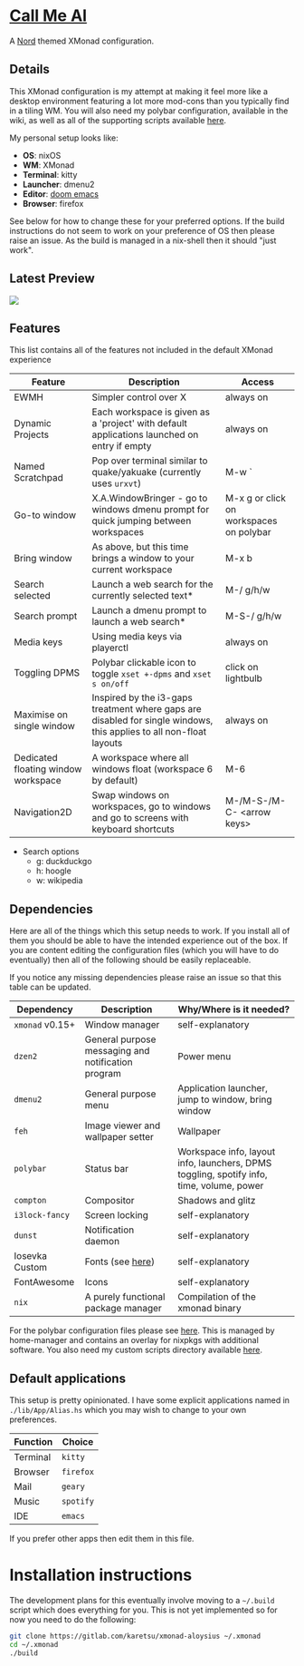 # [Call Me Al](https://www.youtube.com/watch?v=uq-gYOrU8bA)

A [Nord](https://www.nordtheme.com/) themed XMonad configuration.


## Details

This XMonad configuration is my attempt at making it feel more like a desktop
environment featuring a lot more mod-cons than you typically find in a tiling
WM. You will also need my polybar configuration, available in the wiki, as well
as all of the supporting scripts available
[here](https://gitlab.com/karetsu/scripts).

My personal setup looks like:

- **OS**:       nixOS
- **WM**:       XMonad
- **Terminal**: kitty
- **Launcher**: dmenu2
- **Editor**:   [doom emacs](https://github.com/hlissner/doom-emacs)
- **Browser**:  firefox

See below for how to change these for your preferred options. If the build
instructions do not seem to work on your preference of OS then please raise an
issue. As the build is managed in a nix-shell then it should "just work".


## Latest Preview

![](./.local/screens/preview.gif)


## Features

This list contains all of the features not included in the default XMonad experience

| Feature                             | Description                                                                                                         | Access                                  |
| ---                                 | ---                                                                                                                 | ---                                     |
| EWMH                                | Simpler control over X                                                                                              | always on                               |
| Dynamic Projects                    | Each workspace is given as a 'project' with default applications launched on entry if empty                         | always on                               |
| Named Scratchpad                    | Pop over terminal similar to quake/yakuake (currently uses `urxvt`)                                                 | M-w \`                                  |
| Go-to window                        | X.A.WindowBringer - go to windows dmenu prompt for quick jumping between workspaces                                 | M-x g or click on workspaces on polybar |
| Bring window                        | As above, but this time brings a window to your current workspace                                                   | M-x b                                   |
| Search selected                     | Launch a web search for the currently selected text*                                                                | M-/ g/h/w                               |
| Search prompt                       | Launch a dmenu prompt to launch a web search*                                                                       | M-S-/ g/h/w                             |
| Media keys                          | Using media keys via playerctl                                                                                      | always on                               |
| Toggling DPMS                       | Polybar clickable icon to toggle `xset +-dpms` and `xset s on/off`                                                  | click on lightbulb                      |
| Maximise on single window           | Inspired by the i3-gaps treatment where gaps are disabled for single windows, this applies to all non-float layouts | always on                               |
| Dedicated floating window workspace | A workspace where all windows float (workspace 6 by default)                                                        | M-6                                     |
| Navigation2D                        | Swap windows on workspaces, go to windows and go to screens with keyboard shortcuts                                 | M-/M-S-/M-C- \<arrow keys\>             |

* Search options
  - g: duckduckgo
  - h: hoogle
  - w: wikipedia


## Dependencies

Here are all of the things which this setup needs to work. If you install all of
them you should be able to have the intended experience out of the box. If you
are content editing the configuration files (which you will have to do
eventually) then all of the following should be easily replaceable.

If you notice any missing dependencies please raise an issue so that this table
can be updated.

| Dependency      | Description                                             | Why/Where is it needed?                                                                  |
| ---             | ---                                                     | ---                                                                                      |
| `xmonad` v0.15+ | Window manager                                          | self-explanatory                                                                         |
| `dzen2`         | General purpose messaging and notification program      | Power menu                                                                               |
| `dmenu2`        | General purpose menu                                    | Application launcher, jump to window, bring window                                       |
| `feh`           | Image viewer and wallpaper setter                       | Wallpaper                                                                                |
| `polybar`       | Status bar                                              | Workspace info, layout info, launchers, DPMS toggling, spotify info, time, volume, power |
| `compton`       | Compositor                                              | Shadows and glitz                                                                        |
| `i3lock-fancy`  | Screen locking                                          | self-explanatory                                                                         |
| `dunst`         | Notification daemon                                     | self-explanatory                                                                         |
| Iosevka Custom  | Fonts (see [here](https://gihub.com/elenapan/dotfiles)) | self-explanatory                                                                         |
| FontAwesome     | Icons                                                   | self-explanatory                                                                         |
| `nix`           | A purely functional package manager                     | Compilation of the xmonad binary                                                         |

For the polybar configuration files please see
[here](https://github.com/karetsu/nix-overlays). This is managed by home-manager and
contains an overlay for nixpkgs with additional software. You also need my
custom scripts directory available [here](https://github.com/karetsu/scripts).


## Default applications

This setup is pretty opinionated. I have some explicit applications named in
`./lib/App/Alias.hs` which you may wish to change to your own preferences.

| Function | Choice    |
| ---      | ---       |
| Terminal | `kitty`   |
| Browser  | `firefox` |
| Mail     | `geary`   |
| Music    | `spotify` |
| IDE      | `emacs`   |

If you prefer other apps then edit them in this file.


# Installation instructions

The development plans for this eventually involve moving to a `~/.build` script
which does everything for you. This is not yet implemented so for now you need
to do the following:

``` sh
git clone https://gitlab.com/karetsu/xmonad-aloysius ~/.xmonad
cd ~/.xmonad
./build
```

